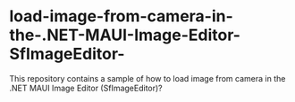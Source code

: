 # load-image-from-camera-in-the-.NET-MAUI-Image-Editor-SfImageEditor-
This repository contains a sample of how to load image from camera in the .NET MAUI Image Editor (SfImageEditor)?

